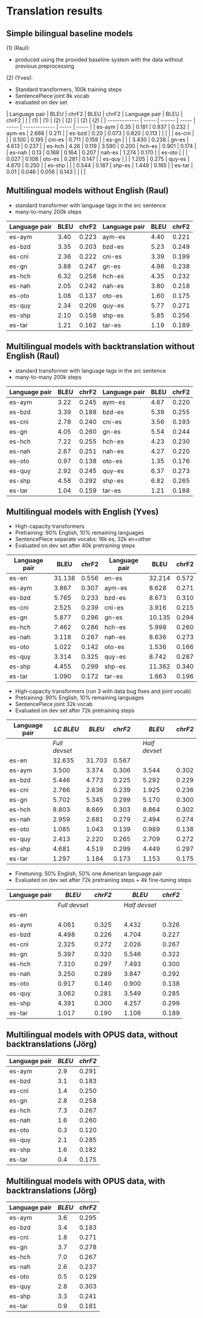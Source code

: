 # Translation results

## Simple bilingual baseline models

(1) (Raul):
- produced using the provided baseline system with the data without previous preprocessing

(2) (Yves):
- Standard transformers, 100k training steps
- SentencePiece joint 8k vocab
- evaluated on dev set

| Language pair | BLEU  | chrF2  | BLEU  | chrF2 | Language pair | BLEU  | chrF2 |
|               | (1)   | (1)    | (2)   | (2)   |               | (2)   | (2)   |
| ------------- | ----- | ------ | ----- | ----- | ------------- | ----- | ----- |
| es-aym        | 0.35  | 0.181 	| 0.937 | 0.232 | aym-es        | 2.666 | 0.211 |
| es-bzd        | 0.20  | 0.073 	| 0.820 | 0.113 |               |       |       |
| es-cni        |       |        | 0.100 | 0.195 | cni-es        | 0.711 | 0.159 |
| es-gn         |       |        | 3.430 | 0.238 | gn-es         | 4.613 | 0.237 |
| es-hch        | 4.26  | 0.119 	| 3.590 | 0.200 | hch-es        | 0.901 | 0.174 |
| es-nah        | 0.13  | 0.168 	| 0.164 | 0.207 | nah-es        | 1.274 | 0.170 |
| es-oto        |       |        | 0.027 | 0.108 | oto-es        | 0.281 | 0.147 |
| es-quy        |       |        | 1.205 | 0.275 | quy-es        | 4.870 | 0.250 |
| es-shp        |       |        | 0.544 | 0.187 | shp-es        | 1.448 | 0.165 |
| es-tar        | 0.01  | 0.046 	| 0.056 | 0.143 |               |       |       |


## Multilingual models without English (Raul)
 - standard transformer with language tags in the src sentence
 - many-to-many 200k steps
 

| Language pair | BLEU  | chrF2 | Language pair | BLEU  | chrF2 |
| ------------- | ----- | ----- | ------------- | ----- | ----- |
| es-aym        | 3.40 | 0.223 | aym-es        | 4.40 | 0.221 |
| es-bzd        | 3.35 | 0.203 | bzd-es        | 5.23 | 0.249 |
| es-cni        | 2.36 | 0.222 | cni-es        | 3.39 | 0.199 |
| es-gn         | 3.88 | 0.247 | gn-es         | 4.98 | 0.238 |
| es-hch        | 6.32 | 0.258 | hch-es        | 4.35 | 0.232 |
| es-nah        | 2.05 | 0.242 | nah-es        | 3.80 | 0.218 |
| es-oto        | 1.08 | 0.137 | oto-es        | 1.60 | 0.175 |
| es-quy        | 2.34 | 0.206 | quy-es        | 5.77 | 0.271 |
| es-shp        | 2.10 | 0.158 | shp-es        | 5.85 | 0.256 |
| es-tar        | 1.21 | 0.162 | tar-es        | 1.19 | 0.189 |

## Multilingual models with backtranslation without English (Raul)
 - standard transformer with language tags in the src sentence
 - many-to-many 200k steps
 

| Language pair | BLEU  | chrF2 | Language pair | BLEU  | chrF2 |
| ------------- | ----- | ----- | ------------- | ----- | ----- |
| es-aym        | 3.22 | 0.245 | aym-es        | 4.67 | 0.220 |
| es-bzd        | 3.39 | 0.188 | bzd-es        | 5.39 | 0.255 |
| es-cni        | 2.78 | 0.240 | cni-es        | 3.56 | 0.193 |
| es-gn         | 4.05 | 0.260 | gn-es         | 5.54 | 0.244 |
| es-hch        | 7.22 | 0.255 | hch-es        | 4.23 | 0.230 |
| es-nah        | 2.67 | 0.251 | nah-es        | 4.27 | 0.220 |
| es-oto        | 0.97 | 0.138 | oto-es        | 1.35 | 0.176 |
| es-quy        | 2.92 | 0.245 | quy-es        | 6.37 | 0.273 |
| es-shp        | 4.58 | 0.292 | shp-es        | 6.82 | 0.265 |
| es-tar        | 1.04 | 0.159 | tar-es        | 1.21 | 0.188 |

## Multilingual models with English (Yves)

- High-capacity transformers
- Pretraining: 90% English, 10% remaining languages
- SentencePiece separate vocabs: 16k es, 32k en+other
- Evaluated on dev set after 40k pretraining steps

| Language pair | BLEU  | chrF2 | Language pair | BLEU  | chrF2 |
| ------------- | ----- | ----- | ------------- | ----- | ----- |
| es-en        | 31.138 | 0.556 | en-es        | 32.214 | 0.572 |
| es-aym        | 3.867 | 0.307 | aym-es        | 8.628 | 0.271 |
| es-bzd        | 5.765 | 0.233 | bzd-es        | 8.673 | 0.310 |
| es-cni        | 2.525 | 0.239 | cni-es        | 3.916 | 0.215 |
| es-gn         | 5.877 | 0.296 | gn-es        | 10.135 | 0.294 |
| es-hch        | 7.462 | 0.286 | hch-es        | 5.998 | 0.260 |
| es-nah        | 3.118 | 0.267 | nah-es        | 8.636 | 0.273 |
| es-oto        | 1.022 | 0.142 | oto-es        | 1.536 | 0.166 |
| es-quy        | 3.314 | 0.325 | quy-es        | 8.742 | 0.287 |
| es-shp        | 4.455 | 0.299 | shp-es       | 11.362 | 0.340 |
| es-tar        | 1.090 | 0.172 | tar-es        | 1.663 | 0.196 |

- High-capacity transformers (run 3 with data bug fixes and joint vocab)
- Pretraining: 90% English, 10% remaining languages
- SentencePiece joint 32k vocab
- Evaluated on dev set after 72k pretraining steps

| Language pair | *LC BLEU* | *BLEU* | *chrF2* | | *BLEU* | *chrF2* |
| ------------- | ----- | ----- | ----- | --- |  ----- | ----- |
|               | *Full devset*  | | | | *Half devset* | |
| es-en         | 32.635 | 31.703 | 0.567 | |      |       |
| es-aym        | 3.500 | 3.374 | 0.306 | |  3.544 | 0.302 |
| es-bzd        | 5.446 | 4.773 | 0.225 | |  5.292 | 0.229 |
| es-cni        | 2.766 | 2.636 | 0.239 | |  1.925 | 0.236 |
| es-gn         | 5.702 | 5.345 | 0.299 | |  5.170 | 0.300 |
| es-hch        | 8.803 | 8.669 | 0.303 | |  8.864 | 0.302 |
| es-nah        | 2.959 | 2.681 | 0.279 | |  2.494 | 0.274 |
| es-oto        | 1.085 | 1.043 | 0.139 | |  0.989 | 0.138 |
| es-quy        | 2.413 | 2.220 | 0.265 | |  2.709 | 0.272 |
| es-shp        | 4.681 | 4.519 | 0.299 | |  4.449 | 0.297 |
| es-tar        | 1.297 | 1.184 | 0.173 | |  1.153 | 0.175 |

- Finetuning: 50% English, 50% one American language pair
- Evaluated on dev set after 72k pretraining steps + 4k fine-tuning steps

| Language pair | *BLEU* | *chrF2* | | *BLEU* | *chrF2* |
| ------------- | ----- | ----- | --- |  ----- | ----- |
|               | *Full devset*  | | | *Half devset* | |
| es-en         |       |       | |       |       |
| es-aym        | 4.061 | 0.325 | | 4.432 | 0.326 |
| es-bzd        | 4.498 | 0.226 | | 4.704 | 0.227 |
| es-cni        | 2.325 | 0.272 | | 2.026 | 0.267 |
| es-gn         | 5.397 | 0.320 | | 5.546 | 0.322 |
| es-hch        | 7.310 | 0.297 | | 7.493 | 0.300 |
| es-nah        | 3.250 | 0.289 | | 3.847 | 0.292 |
| es-oto        | 0.917 | 0.140 | | 0.900 | 0.138 |
| es-quy        | 3.062 | 0.281 | | 3.549 | 0.285 |
| es-shp        | 4.391 | 0.300 | | 4.257 | 0.299 |
| es-tar        | 1.017 | 0.190 | | 1.106 | 0.189 |

## Multilingual models with OPUS data, without backtranslations (Jörg)

| Language pair | *BLEU* | *chrF2* |
| ------------- | ----- | ----- |
| es-aym        | 2.9 | 0.291 |
| es-bzd        | 3.1 | 0.183 |
| es-cni        | 1.4 | 0.250 |
| es-gn         | 2.8 | 0.258 |
| es-hch        | 7.3 | 0.267 |
| es-nah        | 1.6 | 0.260 |
| es-oto        | 0.3 | 0.120 |
| es-quy        | 2.1 | 0.285 |
| es-shp        | 1.6 | 0.182 |
| es-tar        | 0.4 | 0.175 |


## Multilingual models with OPUS data, with backtranslations (Jörg)

| Language pair | *BLEU* | *chrF2* |
| ------------- | ----- | ----- |
| es-aym        | 3.6 | 0.295 |
| es-bzd        | 3.4 | 0.183 |
| es-cni        | 1.8 | 0.271 |
| es-gn         | 3.7 | 0.278 |
| es-hch        | 7.0 | 0.267 |
| es-nah        | 2.6 | 0.237 |
| es-oto        | 0.5 | 0.129 |
| es-quy        | 2.8 | 0.303 |
| es-shp        | 3.3 | 0.241 |
| es-tar        | 0.9 | 0.181 |
